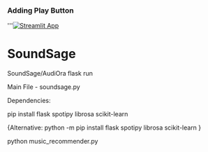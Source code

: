 ### Adding Play Button
'''[![Streamlit App](https://static.streamlit.io/badges/streamlit_badge_black_white.svg)](https://soundsage.streamlit.app/)

# SoundSage
SoundSage/AudiOra
 flask run 

Main File - soundsage.py

Dependencies:

pip install flask spotipy librosa scikit-learn 

{Alternative:
python -m pip install flask spotipy librosa scikit-learn 
}

python music_recommender.py   
